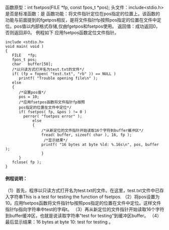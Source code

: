 函数原型：int fsetpos(FILE *fp, const fpos_t *pos);
头文件：include<stdio.h>
是否是标准函数：是
函数功能：将文件指针定位在pos指定的位置上。该函数的功能与前面提到的fgetpos相反，是将文件指针fp按照pos指定的位置在文件中定位。pos值以内部格式存储,仅由fgetpos和fsetpos使用。
返回值：成功返回0，否则返回非0。
例程如下 应用fsetpos函数定位文件指针。
```  
include <stdio.h>
void main( void )
{
   FILE   *fp;
   fpos_t pos;
   char   buffer[50];
   /*以只读方式打开名为test.txt的文件*/
   if( (fp = fopen( "test.txt", "rb" )) == NULL )
      printf( "Trouble opening file\n" );
   else
   {
      /*设置pos值*/
      pos = 10;
      /*应用fsetpos函数将文件指针fp按照
      pos指定的位置在文件中定位*/
      if( fsetpos( fp, &pos ) != 0 )
        perror( "fsetpos error" );
            else
            {
                /*从新定位的文件指针开始读取16个字符到buffer缓冲区*/
                fread( buffer, sizeof( char ), 16, fp );
                 /*显示结果*/
                printf( "16 bytes at byte %ld: %.16s\n", pos, buffer );
                }
      }
   fclose( fp );
}
```
#### 例程说明：
（1）首先，程序以只读方式打开名为test.txt的文件。在这里，test.txt文件中已存入字符串This is a test for testing the function of fsetpos.
（2）将pos设置为10。应用fsetpos函数将文件指针fp按照pos指定的位置在文件中定位。这样文件指针fp指向字符串中test的字母t。
（3）再从新定位的文件指针开始读取16个字符到buffer缓冲区，也就是说读取字符串"test for testing"到缓冲区buffer。
（4）最后显示结果：16 bytes at byte 10: test for testing 。